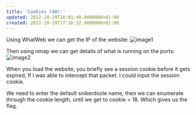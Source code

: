 ```yaml
---
title: 'Cookies (40):'
updated: 2022-10-19T18:01:40.0000000+01:00
created: 2022-10-19T17:16:32.0000000+01:00
---
```


Using WhatWeb we can get the IP of the website:
![image1](../../../../_resources/image1-32.png)

Then using nmap we can get details of what is running on the ports:
![image2](../../../../_resources/image2-30.png)

When you load the website, you briefly see a session cookie before it gets expired, If I was able to intercept that packet. I could input the session cookie.

We need to enter the default snikerdoole name, then we can enumerate through the cookie length, until we get to cookie = 18. Which gives us the flag.

